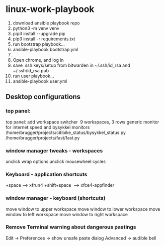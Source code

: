 # linux-work-playbook

1. download ansible playbook repo
2. python3 -m venv venv
3. pip3 install --upgrade pip
4. pip3 install -r requirements.txt
5. run bootstrap playbook...
6. ansible-playbook bootstrap.yml
7. 
8. Open chrome, and log in 
9. save  ssh keys/setup from bitwarden in ~/.ssh/id_rsa and ~/.ssh/id_rsa.pub
10. run user playbook...
11. ansible-playbook user.yml


## Desktop configurations

### top panel:
top panel:
add workspace switcher  9 workspaces, 3 rows
generic monitor for internet speed and bysykkel monitors
/home/brugger/projects/citibike_status/bysykkel_status.py
/home/brugger/projects/fast/fast.py

### window manager tweaks - workspaces
unclick wrap options
unclick mousewheel cycles


### Keyboard - application shortcuts 
<win>+space --> xfrun4
<win>+shift+space  --> xfce4-appfinder

### window manager - keyboard (shortcuts)
move window to upper workspace <shift><ctrl><alt><up>
move window to lower workspace <shift><ctrl><alt><downt>
move window to left workspace <shift><ctrl><alt><left>
move window to right workspace <shift><ctrl><alt><right>


### Remove Terminal warning about dangerous pastings
Edit -> Preferences -> show unsafe paste dialog 
Advanced -> audible bell
 
